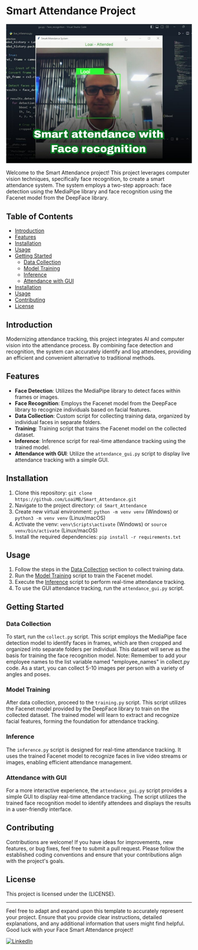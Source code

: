 # Smart Attendance Project

<div align="center">
  <img src="rsz_cover.jpg" alt="Project Logo">
</div> 
<!-- Insert your project logo if available -->

Welcome to the Smart Attendance project! This project leverages computer vision techniques, specifically face recognition, to create a smart attendance system. The system employs a two-step approach: face detection using the MediaPipe library and face recognition using the Facenet model from the DeepFace library.

## Table of Contents

- [Introduction](#introduction)
- [Features](#features) 
- [Installation](#installation)
- [Usage](#usage)
- [Getting Started](#getting-started)
  - [Data Collection](#data-collection)
  - [Model Training](#model-training)
  - [Inference](#inference)
  - [Attendance with GUI](#attendance-with-gui)
- [Installation](#installation)
- [Usage](#usage)
- [Contributing](#contributing)
- [License](#license)

## Introduction

Modernizing attendance tracking, this project integrates AI and computer vision into the attendance process. By combining face detection and recognition, the system can accurately identify and log attendees, providing an efficient and convenient alternative to traditional methods.

## Features

- **Face Detection**: Utilizes the MediaPipe library to detect faces within frames or images.
- **Face Recognition**: Employs the Facenet model from the DeepFace library to recognize individuals based on facial features.
- **Data Collection**: Custom script for collecting training data, organized by individual faces in separate folders.
- **Training**: Training script that trains the Facenet model on the collected dataset.
- **Inference**: Inference script for real-time attendance tracking using the trained model.
- **Attendance with GUI**: Utilize the `attendance_gui.py` script to display live attendance tracking with a simple GUI.

## Installation

1. Clone this repository: `git clone https://github.com/LoaiMB/Smart_Attendance.git`
2. Navigate to the project directory: `cd Smart_Attendance`
3. Create new virtual environment: `python -m venv venv` (Windows) or `python3 -m venv venv` (Linux/macOS)
4. Activate the venv: `venv\Scripts\activate` (Windows) or `source venv/bin/activate` (Linux/macOS) 
5. Install the required dependencies: `pip install -r requirements.txt`

## Usage

1. Follow the steps in the [Data Collection](#data-collection) section to collect training data.
2. Run the [Model Training](#model-training) script to train the Facenet model.
3. Execute the [Inference](#inference) script to perform real-time attendance tracking.
4. To use the GUI attendance tracking, run the `attendance_gui.py` script.
## Getting Started

### Data Collection

To start, run the `collect.py` script. This script employs the MediaPipe face detection model to identify faces in frames, which are then cropped and organized into separate folders per individual. This dataset will serve as the basis for training the face recognition model. Note: Remember to add your employee names to the list variable named "employee_names" in collect.py code. As a start, you can collect 5-10 images per person with a variety of angles and poses.

### Model Training

After data collection, proceed to the `training.py` script. This script utilizes the Facenet model provided by the DeepFace library to train on the collected dataset. The trained model will learn to extract and recognize facial features, forming the foundation for attendance tracking.

### Inference

The `inference.py` script is designed for real-time attendance tracking. It uses the trained Facenet model to recognize faces in live video streams or images, enabling efficient attendance management.

### Attendance with GUI

For a more interactive experience, the `attendance_gui.py` script provides a simple GUI to display real-time attendance tracking. The script utilizes the trained face recognition model to identify attendees and displays the results in a user-friendly interface.


## Contributing

Contributions are welcome! If you have ideas for improvements, new features, or bug fixes, feel free to submit a pull request. Please follow the established coding conventions and ensure that your contributions align with the project's goals.

## License

This project is licensed under the (LICENSE).

---

Feel free to adapt and expand upon this template to accurately represent your project. Ensure that you provide clear instructions, detailed explanations, and any additional information that users might find helpful. Good luck with your Face Smart Attendance project!

[![LinkedIn](https://img.shields.io/badge/Connect-LinkedIn-blue.svg)](https://www.linkedin.com/in/loai-benzaghta-42003018b/)


